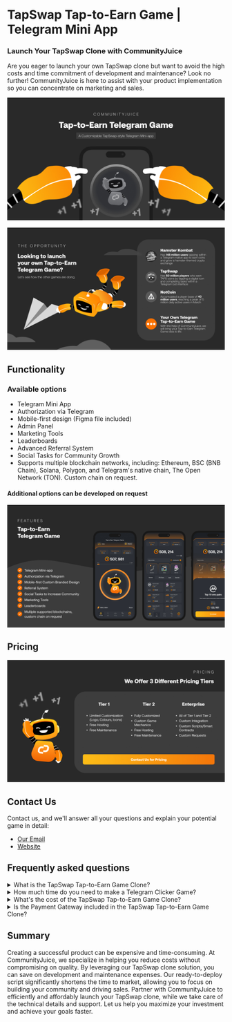 
# TapSwap Tap-to-Earn Game | Telegram Mini App

### Launch Your TapSwap Clone with CommunityJuice

Are you eager to launch your own TapSwap clone but want to avoid the high costs and time commitment of development and maintenance? Look no further! CommunityJuice is here to assist with your product implementation so you can concentrate on marketing and sales.

![TapSwap Clone GitHub Image](/images/tapswap.jpg "White Label TapSwap | GitHub")

![Telegram Tap-to-Earn Games GitHub Image](/images/2.jpg "Telegram Tap-to-Earn Games | GitHub")

## Functionality
### Available options
- Telegram Mini App
- Authorization via Telegram
- Mobile-first design (Figma file included)
- Admin Panel
- Marketing Tools
- Leaderboards
- Advanced Referral System
- Social Tasks for Community Growth
- Supports multiple blockchain networks, including: Ethereum, BSC (BNB Chain), Solana, Polygon, and Telegram's native chain, The Open Network (TON). Custom chain on request.
#### Additional options can be developed on request

![Telegram Tap-to-Earn Sample Mockup](/images/3.jpg "Telegram Tap-to-Earn Game Mockup | GitHub")



## Pricing

[![CommunityJuice Special Offers](/images/5.jpg)](mailto:gm@communityjuice.xyz)


## Contact Us

Contact us, and we'll answer all your questions and explain your potential game in detail:

- [Our Email](mailto:gm@communityjuice.xyz)
- <a href="https://communityjuice.xyz" target="_blank">Website</a>


## Frequently asked questions

<details>
  <summary>What is the TapSwap Tap-to-Earn Game Clone?</summary>
  <p>The TapSwap Tap-to-Earn Game Clone is a comprehensive package for a Telegram clicker game with marketing mechanics, designed to minimize the cost of building a Web3 community.</p> 
  <p>Other examples are NotCoin & Hamster Kombat games.</p> 
</details>

<details>
  <summary>How much time do you need to make a Telegram Clicker Game?</summary>
  <p>Since this is a whitelabel solution, development and launch take less time than building from scratch. You’ll have a ready-made solution in less than a month.</p>
</details>

<details>
  <summary>What's the cost of the TapSwap Tap-to-Earn Game Clone?</summary>
  <p>Our TapSwap Tap-to-Earn Game Clone is offered with three pricing tier:</p> 
  <ul>
      <li>Tier 1 - We will use the same UI/UX Design and format as our whitelabel model but using your brand elements such as typography, logos, and colours. Free hosting, free maintenance</li>
      <li>Tier 2 - This tier involves a full design of the interface. If you have a custom game mechanics you want to implement, this would be the right option for you. This also comes with free hosting and free maintenance</li>
      <li>Enterprise - If you need a custom integration, custom game mechanics, custom scripts, you want to add this option is for you.</li>  
  </ul>
  <p>Contact Us for the exact pricing for each tier.</p> 
</details>

<details>
  <summary>Is the Payment Gateway included in the TapSwap Tap-to-Earn Game Clone?</summary>
  <p>No, as this feature requires a license. If you have the necessary license, we can integrate the payment gateway for an additional fee.</p>
</details>

## Summary

Creating a successful product can be expensive and time-consuming. At CommunityJuice, we specialize in helping you reduce costs without compromising on quality. By leveraging our TapSwap clone solution, you can save on development and maintenance expenses. Our ready-to-deploy script significantly shortens the time to market, allowing you to focus on building your community and driving sales. Partner with CommunityJuice to efficiently and affordably launch your TapSwap clone, while we take care of the technical details and support. Let us help you maximize your investment and achieve your goals faster.
